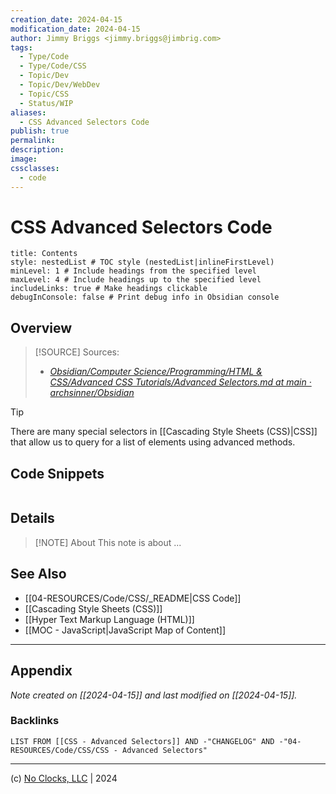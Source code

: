```yaml
---
creation_date: 2024-04-15
modification_date: 2024-04-15
author: Jimmy Briggs <jimmy.briggs@jimbrig.com>
tags:
  - Type/Code
  - Type/Code/CSS
  - Topic/Dev
  - Topic/Dev/WebDev
  - Topic/CSS
  - Status/WIP
aliases:
  - CSS Advanced Selectors Code
publish: true
permalink:
description:
image:
cssclasses:
  - code
---
```


# CSS Advanced Selectors Code

```table-of-contents
title: Contents 
style: nestedList # TOC style (nestedList|inlineFirstLevel)
minLevel: 1 # Include headings from the specified level
maxLevel: 4 # Include headings up to the specified level
includeLinks: true # Make headings clickable
debugInConsole: false # Print debug info in Obsidian console
```

## Overview

> [!SOURCE] Sources:
> - *[Obsidian/Computer Science/Programming/HTML & CSS/Advanced CSS Tutorials/Advanced Selectors.md at main · archsinner/Obsidian](https://github.com/archsinner/Obsidian/blob/main/Computer%20Science/Programming/HTML%20%26%20CSS/Advanced%20CSS%20Tutorials/Advanced%20Selectors.md)*

> [!TIP]
> There are many special selectors in [[Cascading Style Sheets (CSS)|CSS]] that allow us to query for a list of elements using advanced methods.

## Code Snippets


```css

```

## Details

> [!NOTE] About
> This note is about ...

## See Also

- [[04-RESOURCES/Code/CSS/_README|CSS Code]]
- [[Cascading Style Sheets (CSS)]]
- [[Hyper Text Markup Language (HTML)]]
- [[MOC - JavaScript|JavaScript Map of Content]]


***

## Appendix

*Note created on [[2024-04-15]] and last modified on [[2024-04-15]].*

### Backlinks

```dataview
LIST FROM [[CSS - Advanced Selectors]] AND -"CHANGELOG" AND -"04-RESOURCES/Code/CSS/CSS - Advanced Selectors"
```

***

(c) [No Clocks, LLC](https://github.com/noclocks) | 2024